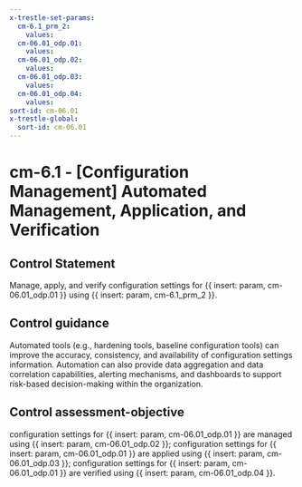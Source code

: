 ```yaml
---
x-trestle-set-params:
  cm-6.1_prm_2:
    values:
  cm-06.01_odp.01:
    values:
  cm-06.01_odp.02:
    values:
  cm-06.01_odp.03:
    values:
  cm-06.01_odp.04:
    values:
sort-id: cm-06.01
x-trestle-global:
  sort-id: cm-06.01
---
```


# cm-6.1 - \[Configuration Management\] Automated Management, Application, and Verification

## Control Statement

Manage, apply, and verify configuration settings for {{ insert: param, cm-06.01_odp.01 }} using {{ insert: param, cm-6.1_prm_2 }}.

## Control guidance

Automated tools (e.g., hardening tools, baseline configuration tools) can improve the accuracy, consistency, and availability of configuration settings information. Automation can also provide data aggregation and data correlation capabilities, alerting mechanisms, and dashboards to support risk-based decision-making within the organization.

## Control assessment-objective

configuration settings for {{ insert: param, cm-06.01_odp.01 }} are managed using {{ insert: param, cm-06.01_odp.02 }};
configuration settings for {{ insert: param, cm-06.01_odp.01 }} are applied using {{ insert: param, cm-06.01_odp.03 }};
configuration settings for {{ insert: param, cm-06.01_odp.01 }} are verified using {{ insert: param, cm-06.01_odp.04 }}.
